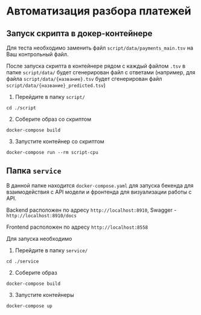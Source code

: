 # Автоматизация разбора платежей

## Запуск скрипта в докер-контейнере

Для теста необходимо заменить файл `script/data/payments_main.tsv` на Ваш контрольный файл.

После запуска скрипта в контейнере рядом с каждый файлом `.tsv` в папке `script/data/` будет сгенерирован файл с ответами (например, для файла `script/data/{название}.tsv` будет сгенерирован файл `script/data/{название}_predicted.tsv`)

1. Перейдите в папку `script/`

```
cd ./script
```

2. Соберите образ со скриптом

```
docker-compose build
```

3. Запустите контейнер со скриптом

```
docker-compose run --rm script-cpu
```


## Папка `service`

В данной папке находится `docker-compose.yaml` для запуска бекенда для взаимодействия с API модели и фронтенда для визуализации работы с API.

Backend расположен по адресу `http://localhost:8910`, Swagger - `http://localhost:8910/docs`

Frontend расположен по адресу `http://localhost:8558`

Для запуска необходимо

1. Перейдите в папку `service/`

```
cd ./service
```

2. Соберите образ

```
docker-compose build
```

3. Запустите контейнеры

```
docker-compose up
```
